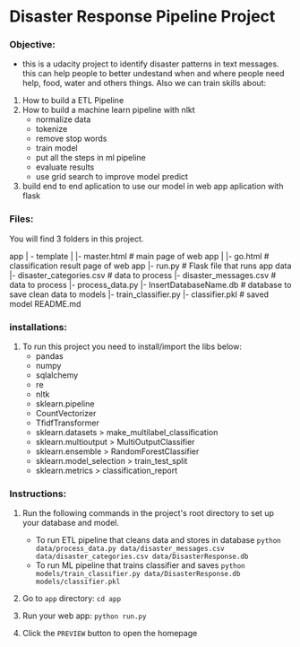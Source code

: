 # Disaster Response Pipeline Project

### Objective:
- this is a udacity project to identify disaster patterns in text messages. this can help people to better undestand when and where people need help, food, water and others things. Also we can train skills about:
1. How to build a ETL Pipeline
2. How to build a machine learn pipeline with nlkt
    - normalize data
    - tokenize
    - remove stop words
    - train model
    - put all the steps in ml pipeline
    - evaluate results
    - use grid search to improve model predict
3. build end to end aplication to use our model in web app aplication with flask

### Files:

You will find 3 folders in this project.

app
| - template
| |- master.html # main page of web app
| |- go.html # classification result page of web app
|- run.py # Flask file that runs app
data
|- disaster_categories.csv # data to process
|- disaster_messages.csv # data to process
|- process_data.py
|- InsertDatabaseName.db # database to save clean data to
models
|- train_classifier.py
|- classifier.pkl # saved model
README.md


    
### installations:
1. To run this project you need to install/import the libs below:
    - pandas
    - numpy
    - sqlalchemy
    - re
    - nltk
    - sklearn.pipeline
    - CountVectorizer
    - TfidfTransformer
    - sklearn.datasets > make_multilabel_classification
    - sklearn.multioutput > MultiOutputClassifier
    - sklearn.ensemble > RandomForestClassifier
    - sklearn.model_selection > train_test_split
    - sklearn.metrics > classification_report

### Instructions:
1. Run the following commands in the project's root directory to set up your database and model.

    - To run ETL pipeline that cleans data and stores in database
        `python data/process_data.py data/disaster_messages.csv data/disaster_categories.csv data/DisasterResponse.db`
    - To run ML pipeline that trains classifier and saves
        `python models/train_classifier.py data/DisasterResponse.db models/classifier.pkl`

2. Go to `app` directory: `cd app`

3. Run your web app: `python run.py`

4. Click the `PREVIEW` button to open the homepage
